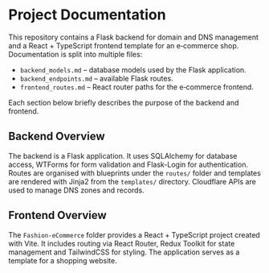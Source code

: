 # Project Documentation

This repository contains a Flask backend for domain and DNS management and a React + TypeScript frontend template for an e‑commerce shop. Documentation is split into multiple files:

- `backend_models.md` – database models used by the Flask application.
- `backend_endpoints.md` – available Flask routes.
- `frontend_routes.md` – React router paths for the e‑commerce frontend.

Each section below briefly describes the purpose of the backend and frontend.

## Backend Overview

The backend is a Flask application. It uses SQLAlchemy for database access, WTForms for form validation and Flask-Login for authentication. Routes are organised with blueprints under the `routes/` folder and templates are rendered with Jinja2 from the `templates/` directory. Cloudflare APIs are used to manage DNS zones and records.

## Frontend Overview

The `Fashion-eCommerce` folder provides a React + TypeScript project created with Vite. It includes routing via React Router, Redux Toolkit for state management and TailwindCSS for styling. The application serves as a template for a shopping website.
